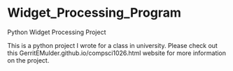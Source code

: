 # Widget_Processing_Program
Python Widget Processing Project

This is a python project I wrote for a class in university.
Please check out this GerritEMulder.github.io/compsci1026.html website for more information on the project.
